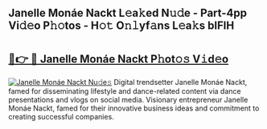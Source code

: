 ## Janelle Monáe Nackt L𝚎a𝚔ed N𝚞𝚍e - Part-4pp Vi𝚍𝚎o P𝚑𝚘tos - H𝚘𝚝 O𝚗𝚕yf𝚊ns L𝚎a𝚔s blFlH

# <h2><a href="http://kf2oi0y.oniu.top/?m=Janelle+Mon%c3%a1e+Nackt">🔗👉 🔴 Janelle Monáe Nackt P𝚑ot𝚘𝚜 V𝚒d𝚎o</a></h2>

[![Janelle Monáe Nackt Nu𝚍e𝚜](https://i.imgur.com/0qMVB7G.gif)](http://kf2oi0y.oniu.top/?m=Janelle+Mon%c3%a1e+Nackt)
Digital trendsetter Janelle Monáe Nackt, famed for disseminating lifestyle and dance-related content via dance presentations and vlogs on social media. Visionary entrepreneur Janelle Monáe Nackt, famed for their innovative business ideas and commitment to creating successful companies.  
